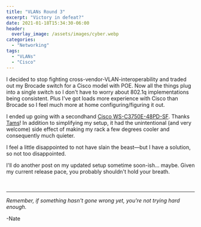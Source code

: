 ```yaml
---
title: "VLANs Round 3"
excerpt: "Victory in defeat?"
date: 2021-01-18T15:34:30-06:00
header:
  overlay_image: /assets/images/cyber.webp
categories:
  - "Networking"
tags:
  - "VLANs"
  - "Cisco"
---
```


I decided to stop fighting cross-vendor-VLAN-interoperability and traded out my Brocade switch for a Cisco model with POE. Now all the things plug into a single switch so I don't have to worry about 802.1q implementations being consistent. Plus I've got loads more experience with Cisco than Brocade so I feel much more at home configuring/figuring it out.

I ended up going with a secondhand [Cisco WS-C3750E-48PD-SF](https://router-switch.com/pdf/ws-c3750e-48pd-sf-datasheet.pdf). Thanks [Tams](https://usedserversoutlet.com/index.php)! In addition to simplifying my setup, it had the unintentional (and very welcome) side effect of making my rack a few degrees cooler and consequently much quieter.

I feel a little disappointed to not have slain the beast―but I have a solution, so not too disappointed.

I'll do another post on my updated setup sometime soon-ish... maybe. Given my current release pace, you probably shouldn't hold your breath.


<br />

___

_Remember, if something hasn't gone wrong yet, you're not trying hard enough._

-Nate

